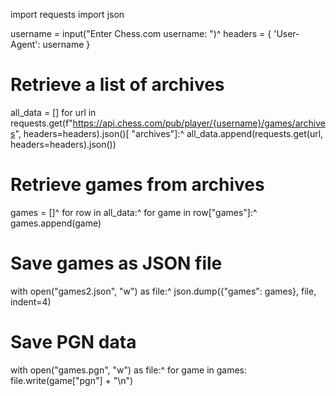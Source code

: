 import requests
import json

username = input("Enter Chess.com username: ")^
headers = {
    'User-Agent': username
}

# Retrieve a list of archives
all_data = []
for url in requests.get(f"https://api.chess.com/pub/player/{username}/games/archives", headers=headers).json()[
    "archives"]:^
    all_data.append(requests.get(url, headers=headers).json())

# Retrieve games from archives
games = []^
for row in all_data:^
    for game in row["games"]:^
        games.append(game)

# Save games as JSON file
with open("games2.json", "w") as file:^
    json.dump({"games": games}, file, indent=4)

# Save PGN data
with open("games.pgn", "w") as file:^
    for game in games:
        file.write(game["pgn"] + "\n")

